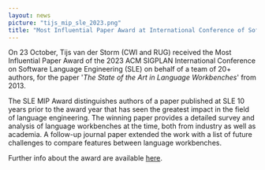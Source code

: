 ```yaml
---
layout: news
picture: "tijs_mip_sle_2023.png"
title: "Most Influential Paper Award at International Conference of Software Language Engineering 2023"
---
```


On 23 October, Tijs van der Storm (CWI and RUG) received the Most Influential Paper Award of the 2023 ACM SIGPLAN International Conference on Software Language Engineering (SLE) on behalf of a team of 20+ authors, for the paper '_The State of the Art in Language Workbenches_' from 2013. 

The SLE MIP Award distinguishes authors of a paper published at SLE 10 years prior to the award year that has seen the greatest impact in the field of language engineering. The winning paper provides a detailed survey and analysis of language workbenches at the time, both from industry as well as academia. A follow-up journal paper extended the work with a list of future challenges to compare features between language workbenches.

Further info about the award are available [here](https://www.cwi.nl/en/news/2023-acm-sigplan-sle-most-influential-paper-award-for-tijs-van-der-storm-and-others/).